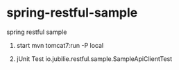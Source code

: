 # spring-restful-sample
spring restful sample

1. start
mvn tomcat7:run -P local

2. jUnit Test
io.jubilie.restful.sample.SampleApiClientTest